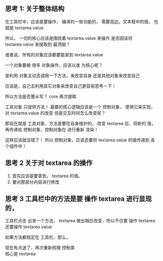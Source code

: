 ## 思考 1: 关于整体结构

在工具栏中，应该是要操作， 编译的一些功能的， 需要高边，文本框中的值，
也就是 textarea.value

所以， 一切的核心应该是围绕着 textarea.value 来操作
是否因该将 textarea.value 来提取到 最顶层？

或者说，所有的对象应该都要能拿到 textarea.value

一个对象要被 很多 对象操作，应该以谁 为核心呢？

是利用 对象主动去调用一下方法，来改变自身
还是其他对象来改变自己

应该是，自己去利用其它对象来改变自己更容易思考一下！

所以方法是否要从写？
core 再次提取

工具对象 只提供方法！
最要的核心逻辑应该是一个 控制对象， 使用它来实现，对 textarea.value 的改变
但是交互时间怎么改变呢？

那现在就是 工具对象，方法是要在自身维护的， 改变 textarea 后，将新的 值，再传递给 控制对象，控制对象在 进行重新 渲染！

这样应该就没错了！
所以 控制对象，应该还要将 textarea.value 的值传递到 各个组件中！

## 思考 2 关于对 textarea 的操作

1. 首先应该是要拿到， textarea 的值。
2. 要对那部分内容进行修改

## 思考 3 工具栏中的方法是要 操作 textarea 进行显现的，

工具栏点击 出发一个方法， textarea 做出相应改变，所以不仅要 操作 textarea 还要操作 textarea.value

如果方法都规定在 工具栏，那么，

现在有点迷了，再次重新梳理
控制类  
核心是 textarea
